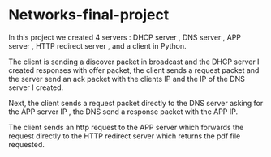 # Networks-final-project
In this project we created 4 servers : DHCP server , DNS server , APP server , HTTP redirect server , and a client in Python.

The client is sending a discover packet in broadcast and the DHCP server I created responses with offer packet, the client sends a request packet and the server send an ack packet with the clients IP and the IP of the DNS server I created.

Next, the client sends a request packet directly to the DNS server asking for the APP server IP , the DNS send a response packet with the APP IP.

The client sends an http request to the APP server which forwards the request directly to the HTTP redirect server which returns the pdf file requested.
